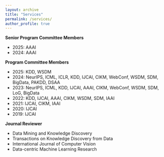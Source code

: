 ```yaml
---
layout: archive
title: "Services"
permalink: /services/
author_profile: true
---
```


**Senior Program Committee Members**

- 2025: AAAI
- 2024: AAAI

**Program Committee Members**

- 2025: KDD, WSDM
- 2024: NeurIPS, ICML, ICLR, KDD, IJCAI, CIKM, WebConf, WSDM, SDM, BigData, PAKDD, DSAA
- 2023: NeurIPS, ICML, KDD, IJCAI, AAAI, CIKM, WebConf, WSDM, SDM, LoG, BigData
- 2022: KDD, IJCAI, AAAI, CIKM, WSDM, SDM, IAAI
- 2021: IJCAI, CIKM, IAAI
- 2020: IJCAI
- 2019: IJCAI

**Journal Reviewer**

- Data Mining and Knowledge Discovery
- Transactions on Knowledge Discovery from Data
- International Journal of Computer Vision
- Data-centric Machine Learning Research

